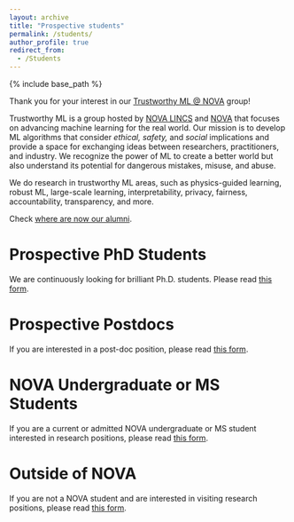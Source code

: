 ```yaml
---
layout: archive
title: "Prospective students"
permalink: /students/
author_profile: true
redirect_from:
  - /Students
---
```


{% include base_path %}

Thank you for your interest in our [Trustworthy ML @ NOVA](https://trustworthy-ml.super.site/) group!

Trustworthy ML is a group hosted by [NOVA LINCS](https://nova-lincs.di.fct.unl.pt/) and [NOVA](https://www.fct.unl.pt/en) that focuses on advancing machine learning for the real world. Our mission is to develop ML algorithms that consider *ethical, safety,* and *social* implications and provide a space for exchanging ideas between researchers, practitioners, and industry. We recognize the power of ML to create a better world but also understand its potential for dangerous mistakes, misuse, and abuse.

We do research in trustworthy ML areas, such as physics-guided learning, robust ML, large-scale learning, interpretability, privacy, fairness, accountability, transparency, and more.

Check [where are now our alumni](/group/).

Prospective PhD Students
===

We are continuously looking for brilliant Ph.D. students. Please read [this form](https://forms.gle/UCh9tJz8WME4diJM8).

Prospective Postdocs
===

If you are interested in a post-doc position, please read [this form](https://forms.gle/oXN3sCRgvJfNPJgr9).

NOVA Undergraduate or MS Students
===

If you are a current or admitted NOVA undergraduate or MS student interested in research positions, please read [this form](https://forms.gle/D7fLX9bb7KcqpQYEA).

Outside of NOVA
===

If you are not a NOVA student and are interested in visiting research positions, please read [this form](https://forms.gle/g2j3XuSZTHR3bTZf6).

